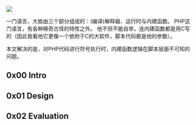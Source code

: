 ![](https://penlab-1252869057.cos.ap-beijing.myqcloud.com/2022-03-25-082615.png)

一门语言，大抵由三个部分组成的：(编译)解释器、运行时与内建函数。 PHP这门语言，有各种稀奇古怪的特性之外。 他不但不能自举，连内建函数都是用C写的（因此我看他它更像一个依附于C的大软件，脚本代码都是他的参数）。

本文解决的是，对PHP代码进行符号执行时，内建函数逻辑在脚本层面不可知的问题。

## 0x00 Intro
## 0x01 Design
## 0x02 Evaluation
